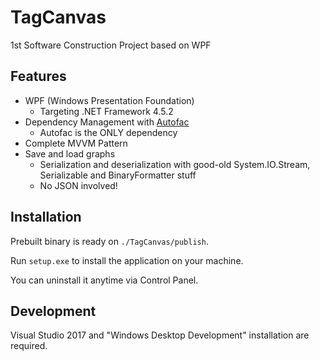 # TagCanvas

1st Software Construction Project based on WPF

## Features

- WPF (Windows Presentation Foundation) 
  - Targeting .NET Framework 4.5.2
- Dependency Management with [Autofac](https://autofac.org/)
  - Autofac is the ONLY dependency
- Complete MVVM Pattern
- Save and load graphs
  - Serialization and deserialization with good-old System.IO.Stream, Serializable and BinaryFormatter stuff
  - No JSON involved!

## Installation

Prebuilt binary is ready on `./TagCanvas/publish`. 

Run `setup.exe` to install the application on your machine. 

You can uninstall it anytime via Control Panel.

## Development

Visual Studio 2017 and "Windows Desktop Development" installation are required.
